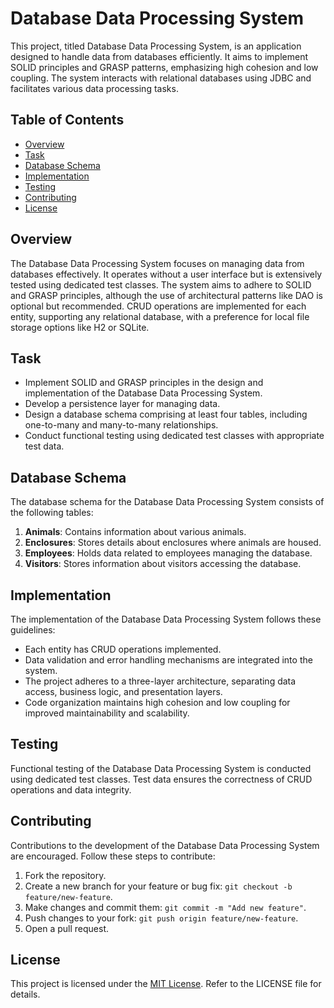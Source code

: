 # Database Data Processing System

This project, titled Database Data Processing System, is an application designed to handle data from databases efficiently. It aims to implement SOLID principles and GRASP patterns, emphasizing high cohesion and low coupling. The system interacts with relational databases using JDBC and facilitates various data processing tasks.

## Table of Contents

- [Overview](#overview)
- [Task](#task)
- [Database Schema](#database-schema)
- [Implementation](#implementation)
- [Testing](#testing)
- [Contributing](#contributing)
- [License](#license)

## Overview

The Database Data Processing System focuses on managing data from databases effectively. It operates without a user interface but is extensively tested using dedicated test classes. The system aims to adhere to SOLID and GRASP principles, although the use of architectural patterns like DAO is optional but recommended. CRUD operations are implemented for each entity, supporting any relational database, with a preference for local file storage options like H2 or SQLite.

## Task

- Implement SOLID and GRASP principles in the design and implementation of the Database Data Processing System.
- Develop a persistence layer for managing data.
- Design a database schema comprising at least four tables, including one-to-many and many-to-many relationships.
- Conduct functional testing using dedicated test classes with appropriate test data.

## Database Schema

The database schema for the Database Data Processing System consists of the following tables:
1. **Animals**: Contains information about various animals.
2. **Enclosures**: Stores details about enclosures where animals are housed.
3. **Employees**: Holds data related to employees managing the database.
4. **Visitors**: Stores information about visitors accessing the database.

## Implementation

The implementation of the Database Data Processing System follows these guidelines:
- Each entity has CRUD operations implemented.
- Data validation and error handling mechanisms are integrated into the system.
- The project adheres to a three-layer architecture, separating data access, business logic, and presentation layers.
- Code organization maintains high cohesion and low coupling for improved maintainability and scalability.

## Testing

Functional testing of the Database Data Processing System is conducted using dedicated test classes. Test data ensures the correctness of CRUD operations and data integrity.

## Contributing

Contributions to the development of the Database Data Processing System are encouraged. Follow these steps to contribute:
1. Fork the repository.
2. Create a new branch for your feature or bug fix: `git checkout -b feature/new-feature`.
3. Make changes and commit them: `git commit -m "Add new feature"`.
4. Push changes to your fork: `git push origin feature/new-feature`.
5. Open a pull request.

## License

This project is licensed under the [MIT License](LICENSE). Refer to the LICENSE file for details.
